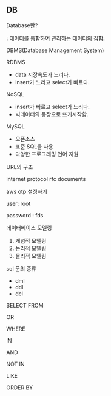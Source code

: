 ## DB



Database란?

: 데이터를 통합하여 관리하는 데이터의 집합.



DBMS(Database Management System)



RDBMS

- data 저장속도가 느리다. 
- insert가 느리고 select가 빠르다.



NoSQL

- insert가 빠르고 select가 느리다.
- 빅데이터의 등장으로 뜨기시작함.



MySQL

- 오픈소스
- 표준 SQL을 사용
- 다양한 프로그래밍 언어 지원



URL의 구조



internet protocol rfc documents



aws otp 설정하기



user:             root

password :   fds



데이터베이스 모델링

1. 개념적 모델링
2. 논리적 모델링
3. 물리적 모델링





sql 문의 종류

- dml
- ddl
- dcl



SELECT FROM



OR



WHERE



IN



AND



NOT IN



LIKE



ORDER BY